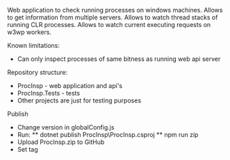 Web application to check running processes on windows machines. Allows to get information from multiple servers. Allows to watch thread stacks of running CLR processes. Allows to watch current executing requests on w3wp workers.

Known limitations:
* Can only inspect processes of same bitness as running web api server

Repository structure:
* ProcInsp - web application and api's
* ProcInsp.Tests - tests
* Other projects are just for testing purposes

Publish
* Change version in globalConfig.js
* Run:
** dotnet publish ProcInsp\ProcInsp.csproj
** npm run zip
* Upload ProcInsp.zip to GitHub
* Set tag 